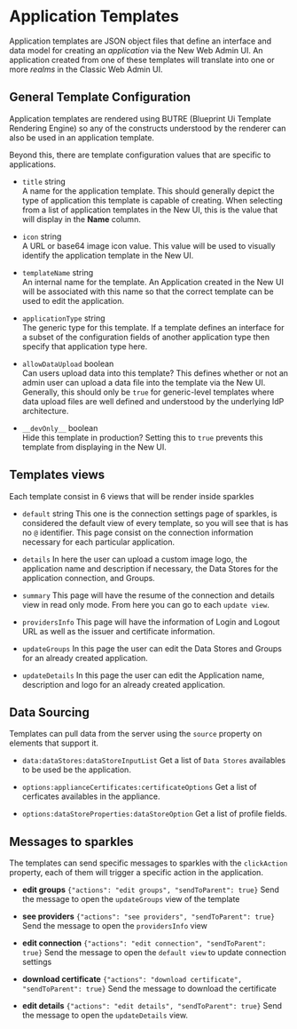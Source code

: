 # Application Templates

Application templates are JSON object files that define an interface and data model for creating an _application_ via the New Web Admin UI.  An application created from one of these templates will translate into one or more _realms_ in the Classic Web Admin UI.


## General Template Configuration

Application templates are rendered using BUTRE (Blueprint Ui Template Rendering Engine) so any of the constructs understood by the renderer can also be used in an application template.

Beyond this, there are template configuration values that are specific to applications.

- `title` string  
A name for the application template.  This should generally depict the type of application this template is capable of creating.  When selecting from a list of application templates in the New UI, this is the value that will display in the __Name__ column.

- `icon` string  
A URL or base64 image icon value.  This value will be used to visually identify the application template in the New UI.

- `templateName` string  
An internal name for the template.  An Application created in the New UI will be associated with this name so that the correct template can be used to edit the application.

- `applicationType` string  
The generic type for this template.  If a template defines an interface for a subset of the configuration fields of another application type then specify that application type here.

- `allowDataUpload` boolean  
Can users upload data into this template?  This defines whether or not an admin user can upload a data file into the template via the New UI.  Generally, this should only be `true` for generic-level templates where data upload files are well defined and understood by the underlying IdP architecture.

- `__devOnly__` boolean  
Hide this template in production?  Setting this to `true` prevents this template from displaying in the New UI.

##  Templates views

Each template consist in 6 views that will be render inside sparkles

- `default` string
This one is the connection settings page of sparkles, is considered the default view of every template, so you will see that is has no `@` identifier.
This page consist on the connection information necessary for each particular application.

- `details`
In here the user can upload a custom image logo, the application name and description if necessary, the Data Stores for the application connection, and Groups.

- `summary`
This page will have the resume of the connection and details view in read only mode. From here you can go to each `update view`.

- `providersInfo`
This page will have the information of Login and Logout URL as well as the issuer and certificate information.

- `updateGroups`
In this page the user can edit the Data Stores and Groups for an already created application.

- `updateDetails`
In this page the user can edit the Application name, description and logo for an already created application.


## Data Sourcing
Templates can pull data from the server using the `source` property on elements that support it.

- `data:dataStores:dataStoreInputList`
Get a list of `Data Stores` availables to be used be the application.

- `options:applianceCertificates:certificateOptions`
Get a list of cerficates availables in the appliance.

- `options:dataStoreProperties:dataStoreOption`
Get a list of profile fields.

## Messages to sparkles
The templates can send specific messages to sparkles with the `clickAction` property, each of them will trigger a specific action in the application.

- **edit groups** `{"actions": "edit groups", "sendToParent": true}` 
Send the message to open the `updateGroups` view of the template

- **see providers** `{"actions": "see providers", "sendToParent": true}` 
Send the message to open the `providersInfo` view

- **edit connection** `{"actions": "edit connection", "sendToParent": true}` 
Send the message to open the `default view` to update connection settings

- **download certificate** `{"actions": "download certificate", "sendToParent": true}` 
Send the message to download the certificate

- **edit details** `{"actions": "edit details", "sendToParent": true}` 
Send the message to open the `updateDetails` view.
